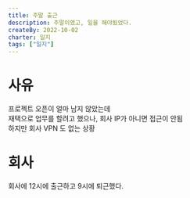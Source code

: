 ```yaml
---
title: 주말 출근
description: 주말이였고, 일을 해야됬었다.
createBy: 2022-10-02
charter: 일지
tags: ["일지"]
---
```


# 사유

프로젝트 오픈이 얼마 남지 않았는데  
재택으로 업무를 할려고 했으나, 회사 IP가 아니면 접근이 안됨  
하지만 회사 VPN 도 없는 상황

# 회사

회사에 12시에 출근하고 9시에 퇴근했다.

